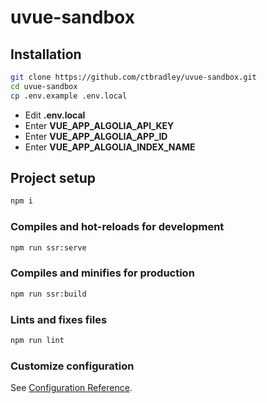 # uvue-sandbox

## Installation

```sh
git clone https://github.com/ctbradley/uvue-sandbox.git
cd uvue-sandbox
cp .env.example .env.local
```

-   Edit **.env.local**
-   Enter **VUE_APP_ALGOLIA_API_KEY**
-   Enter **VUE_APP_ALGOLIA_APP_ID**
-   Enter **VUE_APP_ALGOLIA_INDEX_NAME**

## Project setup

```sh
npm i
```

### Compiles and hot-reloads for development

```sh
npm run ssr:serve
```

### Compiles and minifies for production

```sh
npm run ssr:build
```

### Lints and fixes files

```sh
npm run lint
```

### Customize configuration

See [Configuration Reference](https://cli.vuejs.org/config/).
